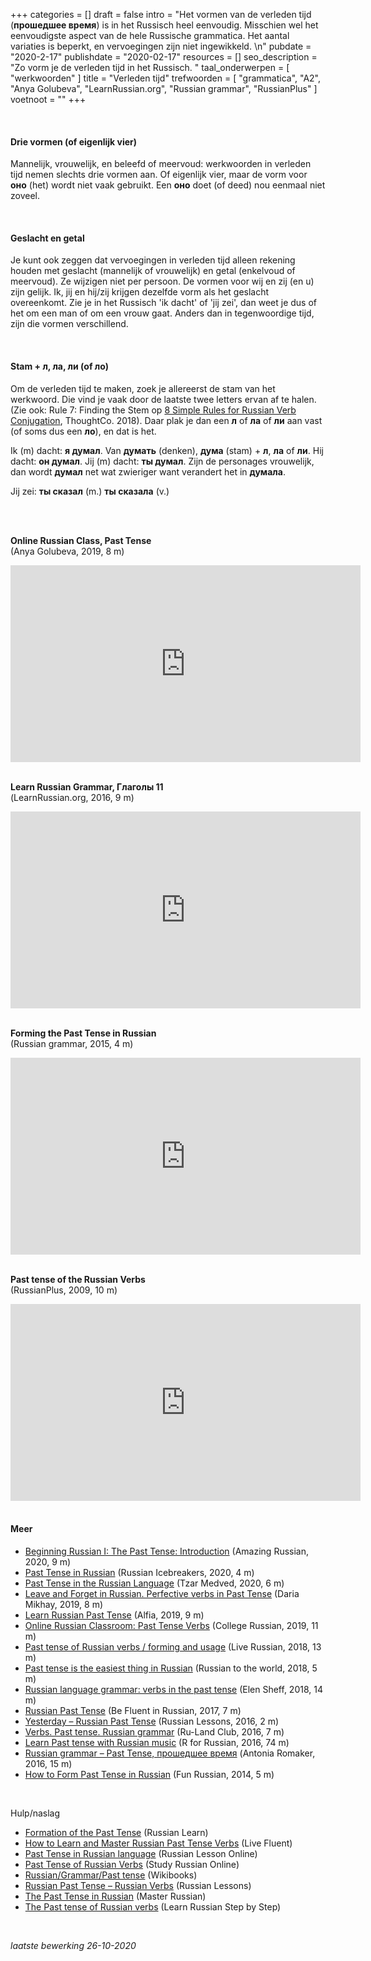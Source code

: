 +++
categories = []
draft = false
intro = "Het vormen van de verleden tijd (**прошедшее время**) is in het Russisch heel eenvoudig. Misschien wel het eenvoudigste aspect van de hele Russische grammatica. Het aantal variaties is beperkt, en vervoegingen zijn niet ingewikkeld. \n"
pubdate = "2020-2-17"
publishdate = "2020-02-17"
resources = []
seo_description = "Zo vorm je de verleden tijd in het Russisch. "
taal_onderwerpen = [
  "werkwoorden"
]
title = "Verleden tijd"
trefwoorden = [
  "grammatica",
  "A2",
  "Anya Golubeva",
  "LearnRussian.org",
  "Russian grammar",
  "RussianPlus"
]
voetnoot = ""
+++

<br/>

#### Drie vormen (of eigenlijk vier)

Mannelijk, vrouwelijk, en beleefd of meervoud: werkwoorden in verleden tijd nemen slechts drie vormen aan. Of eigenlijk vier, maar de vorm voor **оно** (het) wordt niet vaak gebruikt. Een **оно** doet (of deed) nou eenmaal niet zoveel.

<br/>

#### Geslacht en getal

Je kunt ook zeggen dat vervoegingen in verleden tijd alleen rekening houden met geslacht (mannelijk of vrouwelijk) en getal (enkelvoud of meervoud). Ze wijzigen niet per persoon. De vormen voor wij en zij (en u) zijn gelijk. Ik, jij en hij/zij krijgen dezelfde vorm als het geslacht overeenkomt. Zie je in het Russisch 'ik dacht' of 'jij zei', dan weet je dus of het om een man of om een vrouw gaat. Anders dan in tegenwoordige tijd, zijn die vormen verschillend.

<br/>

#### Stam + л, ла, ли (of ло)

Om de verleden tijd te maken, zoek je allereerst de stam van het werkwoord. Die vind je vaak door de laatste twee letters ervan af te halen. (Zie ook: Rule 7: Finding the Stem op [8 Simple Rules for Russian Verb Conjugation](https://www.thoughtco.com/russian-verb-conjugation-rules-4178979), ThoughtCo. 2018). Daar plak je dan een **л** of **ла** of **ли** aan vast (of soms dus een **ло**), en dat is het.

Ik (m) dacht: **я думал**. Van **думать** (denken), **дума** (stam) + **л**, **ла** of **ли**. Hij dacht: **он думал**. Jij (m) dacht: **ты думал**. Zijn de personages vrouwelijk, dan wordt **думал** net wat zwieriger want verandert het in **думала**.

Jij zei: **ты сказал** (m.) **ты сказала** (v.)

 <br/>

<br/>

**Online Russian Class, Past Tense**<br/>(Anya Golubeva, 2019, 8 m)

<iframe width="560" height="315" src="https://www.youtube.com/embed/bnSnPpvaUr0" frameborder="0" allow="accelerometer; autoplay; encrypted-media; gyroscope; picture-in-picture" allowfullscreen></iframe> 

<br/>
<br/>


**Learn Russian Grammar, Глаголы 11**<br/>(LearnRussian.org, 2016, 9 m)

 

<iframe width="560" height="315" src="https://www.youtube.com/embed/tUUsf3Q6ExE" frameborder="0" allow="accelerometer; autoplay; encrypted-media; gyroscope; picture-in-picture" allowfullscreen></iframe>

 <br/>


<br/>

**Forming the Past Tense in Russian**<br/>(Russian grammar, 2015, 4 m)

 

<iframe width="560" height="315" src="https://www.youtube.com/embed/_og2GIubljs" frameborder="0" allow="accelerometer; autoplay; encrypted-media; gyroscope; picture-in-picture" allowfullscreen></iframe>

 <br/>


<br/>  

**Past tense of the Russian Verbs**<br/>(RussianPlus, 2009, 10 m)

 

<iframe width="560" height="315" src="https://www.youtube.com/embed/nClraVPPOts" frameborder="0" allow="accelerometer; autoplay; encrypted-media; gyroscope; picture-in-picture" allowfullscreen></iframe>

 

 <br/>
<br/>


#### Meer

- [Beginning Russian I: The Past Tense: Introduction](https://youtu.be/T-gyTofPdjc) (Amazing Russian, 2020, 9 m)
- [Past Tense in Russian](https://youtu.be/hwAm04KvDnU) (Russian Icebreakers, 2020, 4 m)
- [Past Tense in the Russian Language](https://youtu.be/bjt7jB0N2Z8) (Tzar Medved, 2020, 6 m)
- [Leave and Forget in Russian. Perfective verbs in Past Tense](https://youtu.be/v_S0nGzhZvc) (Daria Mikhay, 2019, 8 m)
- [Learn Russian Past Tense](https://youtu.be/nn4-VC83l7Q) (Alfia, 2019, 9 m)
- [Online Russian Classroom: Past Tense Verbs](https://youtu.be/8KghvM2DxH8) (College Russian, 2019, 11 m)
- [Past tense of Russian verbs / forming and usage](https://youtu.be/Y-vTb4DXJO0) (Live Russian, 2018, 13 m)
- [Past tense is the easiest thing in Russian](https://youtu.be/UfeBzgaA0Cs) (Russian to the world, 2018, 5 m)
- [Russian language grammar: verbs in the past tense](https://youtu.be/b4Q9jTCcOXs) (Elen Sheff, 2018, 14 m)
- [Russian Past Tense](https://youtu.be/ClhDsqxnBNo) (Be Fluent in Russian, 2017, 7 m)
- [Yesterday – Russian Past Tense](https://youtu.be/MkYxqE3YwcI) (Russian Lessons, 2016, 2 m)
- [Verbs. Past tense. Russian grammar](https://youtu.be/Oc0DiN8d4Kw) (Ru-Land Club, 2016, 7 m)
- [Learn Past tense with Russian music](https://youtu.be/Qd9OQoFH934) (R for Russian, 2016, 74 m)
- [Russian grammar – Past Tense, прошедшее время](https://youtu.be/Y4r2sQTqlww) (Antonia Romaker, 2016, 15 m)
- [How to Form Past Tense in Russian](https://youtu.be/YL6kXMLU4tg) (Fun Russian, 2014, 5 m)



<br/>

Hulp/naslag

- [Formation of the Past Tense](http://russianlearn.com/grammar/category/past_tense) (Russian Learn)
- [How to Learn and Master Russian Past Tense Verbs](https://livefluent.com/how-to-learn-and-master-russian-past-tense-verbs/) (Live Fluent)
- [Past Tense in Russian language](https://www.russianlessononline.com/past-tense-in-russian-language/) (Russian Lesson Online)
- [Past Tense of Russian Verbs](http://www.study-languages-online.com/russian-past-tense.html) (Study Russian Online)
- [Russian/Grammar/Past tense](https://en.wikibooks.org/wiki/Russian/Grammar/Past_tense) (Wikibooks)
- [Russian Past Tense – Russian Verbs](http://www.russianlessons.net/grammar/verbs_past.php) (Russian Lessons)
- [The Past Tense in Russian](http://masterrussian.com/aa021500a.shtml) (Master Russian)
- [The Past tense of Russian verbs](https://learnrussianstepbystep.com/en/past-tense-of-russian-verbs/) (Learn Russian Step by Step)

<br/>

*laatste bewerking 26-10-2020*


